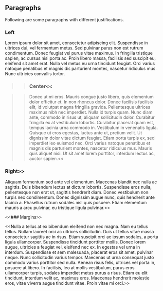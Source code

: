 ﻿## Paragraphs

Following are some paragraphs with different justifications\.

### Left

Lorem ipsum dolor sit amet, consectetur adipiscing elit\. Suspendisse in ultrices dui, vel fermentum metus\. Sed pulvinar purus non est rutrum condimentum\. Donec feugiat vel purus vitae maximus\. In fringilla tristique sapien, ac cursus nisi porta ac\. Proin libero massa, facilisis sed suscipit eu, eleifend sit amet erat\. Nulla vel metus eu urna tincidunt feugiat\. Orci varius natoque penatibus et magnis dis parturient montes, nascetur ridiculus mus\. Nunc ultricies convallis tortor\.

>>### Center<<

>>Donec ut mi eros\. Mauris congue justo libero, quis elementum dolor efficitur et\. In non rhoncus dolor\. Donec facilisis facilisis elit, id volutpat magna fringilla gravida\. Pellentesque ultrices maximus nibh nec imperdiet\. Nulla id turpis quam\. Nunc diam ante, commodo in risus ut, aliquam sollicitudin dolor\. Curabitur fringilla ex at vestibulum lobortis\. Curabitur placerat quam est, tempus lacinia urna commodo in\. Vestibulum in venenatis ligula\. Quisque ut eros egestas, luctus ante ut, pretium velit\. Ut dignissim dolor vitae dictum feugiat\. Etiam porta turpis ex, sed imperdiet leo euismod nec\. Orci varius natoque penatibus et magnis dis parturient montes, nascetur ridiculus mus\. Mauris quis aliquet nisi\. Ut sit amet lorem porttitor, interdum lectus ac, auctor sapien\.<<

### Right>>

Aliquam fermentum sed ante vel elementum\. Maecenas blandit nec nulla ac sagittis\. Duis bibendum lectus at dictum lobortis\. Suspendisse eros nulla, pellentesque non erat ut, sagittis hendrerit diam\. Donec vestibulum non turpis nec condimentum\. Donec dignissim augue nunc, quis hendrerit ante lacinia a\. Phasellus rutrum sodales nisl quis posuere\. Etiam elementum mauris a arcu pulvinar, eu tristique ligula pulvinar\.>>

<<### Margins>>

<<Nulla a tellus at ex bibendum eleifend non nec magna\. Nam eu tellus tellus\. Nullam laoreet orci ac ultrices sollicitudin\. Duis ut tellus vitae massa consectetur sagittis ac in risus\. Etiam suscipit orci ac ipsum sodales, a porta ligula ullamcorper\. Suspendisse tincidunt porttitor mollis\. Donec lorem augue, ultricies a feugiat vel, eleifend nec ex\. In egestas vel urna in interdum\. Suspendisse et sem malesuada, placerat eros sit amet, pulvinar neque\. Nunc sollicitudin varius tempor\. Maecenas ut urna consequat justo commodo varius porttitor sed nulla\. Aenean risus felis, ultrices vel porta in, posuere at libero\. In facilisis, leo at mollis vestibulum, purus eros ullamcorper turpis, sodales imperdiet metus purus a risus\. Etiam eu elit tincidunt, interdum velit ac, maximus eros\. Maecenas hendrerit molestie eros, vitae viverra augue tincidunt vitae\. Proin vitae mi orci\.>>

